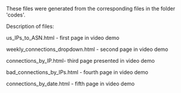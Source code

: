 These files were generated from the corresponding files in the folder 'codes'.

Description of files: 

us_IPs_to_ASN.html - first page in video demo

weekly_connections_dropdown.html - second page in video demo

connections_by_IP.html- third page presented in video demo

bad_connections_by_IPs.html - fourth page in video demo

connections_by_date.html - fifth page in video demo